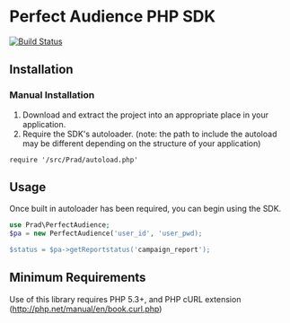 Perfect Audience PHP SDK
===================
[![Build Status](https://secure.travis-ci.org/sp4ce/perfectaudience-php.png?branch=master)](http://travis-ci.org/sp4ce/perfectaudience-php)

## Installation

### Manual Installation
1. Download and extract the project into an appropriate place in your application.
2. Require the SDK's autoloader. (note: the path to include the autoload may be different depending on the structure of your application)
```
require '/src/Prad/autoload.php'
```

## Usage
Once built in autoloader has been required, you can begin using the SDK.
```php
use Prad\PerfectAudience;
$pa = new PerfectAudience('user_id', 'user_pwd);

$status = $pa->getReportstatus('campaign_report');
```
## Minimum Requirements
Use of this library requires PHP 5.3+, and PHP cURL extension (http://php.net/manual/en/book.curl.php)

